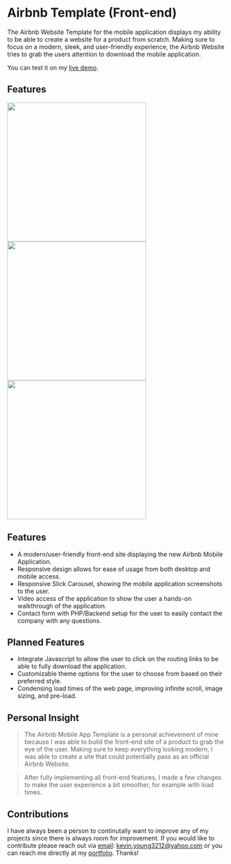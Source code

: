 # Airbnb Template (Front-end)

The Airbnb Website Template for the mobile application displays my ability to be able to create a website for a product from scratch.  Making sure to focus on a modern, sleek, and user-friendly experience, the Airbnb Website tries to grab the users attention to download the mobile application.

You can test it on my [live demo]. 

## Features
<img src="https://github.com/KYoung3212/portfolio/blob/master/img/slides/airbnb-0.jpg" width="320">
<img src="https://github.com/KYoung3212/portfolio/blob/master/img/slides/airbnb-1.jpg" width="320">
<img src="https://github.com/KYoung3212/portfolio/blob/master/img/slides/airbnb-2.jpg" width="320">


## Features

  - A modern/user-friendly front-end site displaying the new Airbnb Mobile Application.
  - Responsive design allows for ease of usage from both desktop and mobile access.
  - Responsive Slick Carousel, showing the mobile application screenshots to the user.
  - Video access of the application to show the user a hands-on walkthrough of the application.
  - Contact form with PHP/Backend setup for the user to easily contact the company with any questions.

## Planned Features
  - Integrate Javascript to allow the user to click on the routing links to be able to fully download the application.
  - Customizable theme options for the user to choose from based on their preferred style.
  - Condensing load times of the web page, improving infinite scroll, image sizing, and pre-load. 

## Personal Insight
> The Airbnb Mobile App Template is a personal achievement of mine because I was able to build the front-end site of a product to grab the eye of the user. Making sure to keep everything looking modern, I was able to create a site that could potentially pass as an official Airbnb Website.  

> After fully implementing all front-end features, I made a few changes to make the user experience a bit smoother, for example with load times. 


## Contributions
I have always been a person to continutally want to improve any of my projects since there is always room for improvement.  If you would like to contribute please reach out via [email]: kevin.young3212@yahoo.com or you can reach me directly at my [portfolio]. Thanks!

   [live demo]: <https://kevin-young.us/airbnb-template/>
   [email]: <kevin.young3212@gmail.com>
   [portfolio]: <https://kevin-young.us>